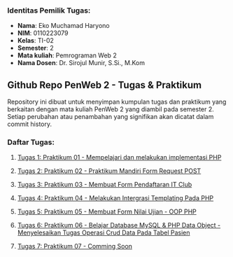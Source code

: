 ### Identitas Pemilik Tugas:

- **Nama**: Eko Muchamad Haryono  
- **NIM**: 0110223079
- **Kelas**: TI-02
- **Semester**: 2
- **Mata kuliah**: Pemrograman Web 2
- **Nama Dosen**: Dr. Sirojul Munir, S.Si., M.Kom



##  Github Repo PenWeb 2 - Tugas & Praktikum

Repository ini dibuat untuk menyimpan kumpulan tugas dan praktikum yang berkaitan dengan mata kuliah PenWeb 2 yang diambil pada semester 2. Setiap perubahan atau penambahan yang signifikan akan dicatat dalam commit history.

### Daftar Tugas:

1. [Tugas 1: Praktikum 01 - Mempelajari dan melakukan implementasi PHP](https://github.com/ekomh170/Tugas_Praktikum_Web_PW2/tree/master/praktikum_01)

2. [Tugas 2: Praktikum 02 - Praktikum Mandiri Form Request POST](https://github.com/ekomh170/Tugas_Praktikum_Web_PW2/tree/master/praktikum_02/latihan_praktikum_mandiri_2)

3. [Tugas 3: Praktikum 03 - Membuat Form Pendaftaran IT Club](https://github.com/ekomh170/Tugas_Praktikum_Web_PW2/tree/master/praktikum_03)

4. [Tugas 4: Praktikum 04 - Melakukan Intergrasi Templating Pada PHP](https://github.com/ekomh170/Tugas_Praktikum_Web_PW2/tree/master/praktikum_04)

5. [Tugas 5: Praktikum 05 - Membuat Form Nilai Ujian - OOP PHP](https://github.com/ekomh170/Tugas_Praktikum_Web_PW2/tree/master/praktikum_05/latihan_praktek_praktikum_5)

6. [Tugas 6: Praktikum 06 - Belajar Database MySQL & PHP Data Object - Menyelesaikan Tugas Operasi Crud Data Pada Tabel Pasien](https://github.com/ekomh170/Tugas_Praktikum_Web_PW2/tree/master/praktikum_06)

7. [Tugas 7: Praktikum 07 - Comming Soon](#)